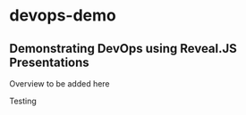 # devops-demo

## Demonstrating DevOps using Reveal.JS Presentations

Overview to be added here

Testing